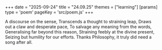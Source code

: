 +++
date = "2025-09-24"
title = "24.09.25"
themes = ["learning"]
[params]
  type = 'poem'
  pageKey = 'src/poem.js'
+++

A discourse on the sense,
Transcends a thought to straining leap,
Draws out a claw and desperate pace,
To salvage any meaning from the words,
Generalising far beyond this reason,
Straining feebly at the divine present,
Seizing but humility for our efforts.
Thanks Philosophy, it truly did need a song after all.
